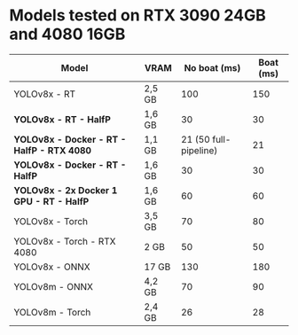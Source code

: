 # Models tested on RTX 3090 24GB and 4080 16GB

| Model     | VRAM   | No boat (ms) | Boat (ms) |
|-----------|--------|--------------|-----------|
| YOLOv8x - RT    | 2,5 GB    | 100  | 150      |
| **YOLOv8x - RT - HalfP**    | 1,6 GB    | 30  | 30      |
| **YOLOv8x - Docker - RT - HalfP - RTX 4080**    | 1,1 GB    | 21 (50 full-pipeline)  | 21      |
| **YOLOv8x - Docker - RT - HalfP**    | 1,6 GB    | 30  | 30      |
| **YOLOv8x - 2x Docker 1 GPU - RT - HalfP**    | 1,6 GB    | 60  | 60      |
| YOLOv8x - Torch    | 3,5 GB    | 70  | 80    |
| YOLOv8x - Torch - RTX 4080    | 2 GB    | 50  | 50    |
| YOLOv8x - ONNX    | 17 GB    | 130  | 180     |
| YOLOv8m - ONNX    | 4,2 GB    | 70  | 90     |
| YOLOv8m - Torch    | 2,4 GB    | 26  | 28     |